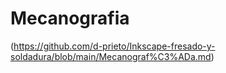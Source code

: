 # Mecanografia



(https://github.com/d-prieto/Inkscape-fresado-y-soldadura/blob/main/Mecanograf%C3%ADa.md)
